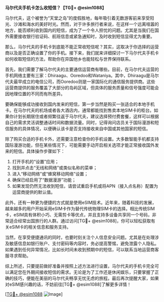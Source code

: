 **马尔代夫手机卡怎么收短信？【TG💪+ @esim1088】**

马尔代夫，这个被誉为“天堂之岛”的度假胜地，每年吸引着无数游客前来享受阳光、沙滩和海水的美好时光。然而，对于许多旅行者来说，在这样一个远离喧嚣的地方，能否顺利收到国内的短信，成为了一个令人担忧的问题。尤其是当我们在国外需要接收银行验证码、航班信息或紧急通知时，及时收到短信显得尤为重要。

那么，马尔代夫的手机卡到底能不能正常收短信呢？其实，这取决于你选择的运营商以及是否正确设置了你的手机。接下来，我们就来详细探讨一下马尔代夫手机卡如何收取短信的方法，帮助你在异国他乡也能轻松与世界保持联系。

首先，我们需要了解马尔代夫的主要通信运营商有哪些。目前，在马尔代夫运营的手机网络主要有三家：Dhiraagu、Ooredoo和Wataniya。其中，Dhiraagu是马尔代夫最早成立的电信公司，而Ooredoo则是一家国际化的通信服务提供商。这些运营商提供的服务覆盖了大部分的岛屿区域，但具体的服务质量和信号强度可能会因地理位置的不同而有所差异。

要确保能够成功接收到国内发来的短信，第一步当然是购买一张适合的本地手机卡。在马尔代夫的机场或者各大酒店内，通常都能找到售卖本地SIM卡的柜台。如果你计划长期居住或者频繁往返于马尔代夫，建议选择预付费套餐，这样可以根据自己的需求灵活调整通话时间和数据流量。同时，记得询问店员关于国际漫游和短信服务的具体情况，以便确认该卡是否支持接收来自中国或其他国家的短信。

除了购买合适的手机卡外，还需要注意检查你的手机设置。大多数智能手机都支持国际漫游功能，但在某些情况下，可能需要手动开启相关选项才能正常接收国外发来的短信。具体操作步骤如下：

1. 打开手机的“设置”应用；
2. 找到并点击“无线和网络”或类似名称的菜单；
3. 进入“移动网络”或“蜂窝移动网络”设置；
4. 确保已经启用了“数据漫游”功能；
5. 如果发现仍然无法收到短信，请尝试重启手机或将APN（接入点名称）配置为运营商提供的默认值。

此外，还有一种更为便捷的方式就是使用eSIM技术。近年来，随着科技的发展，越来越多的用户开始采用eSIM卡作为替代传统物理SIM卡的选择。相比传统SIM卡，eSIM具有体积小巧、无需剪卡等优点，并且支持多设备共享同一个号码，非常适合经常出国旅行的人群。通过访问[TG💪+ @esim1088]，你可以轻松获取有关eSIM卡的相关信息和服务支持。

当然，在享受便捷通讯的同时，也要时刻关注个人信息安全问题。尤其是在处理涉及敏感信息如银行账户、支付密码等内容时，务必提高警惕，避免泄露个人隐私。如果遇到任何异常情况，比如长时间未收到预期中的短信，可以联系当地运营商客服寻求帮助。

综上所述，只要提前做好准备并按照上述方法进行设置，马尔代夫的手机卡完全可以满足您在外期间接收短信的需求。无论是为了工作还是休闲娱乐，只要掌握了正确的技巧，便能在美丽的马尔代夫畅享无忧无虑的旅程。最后再次提醒大家，如果对eSIM感兴趣的话，不妨前往[TG💪+ @esim1088]了解更多详情！

[[TG💪+ @esim1088](https://t.me/s/esim1088) ![Image](https://i.postimg.cc/4NQfJmqS/Snipaste-2025-05-13-00-14-12.png)]